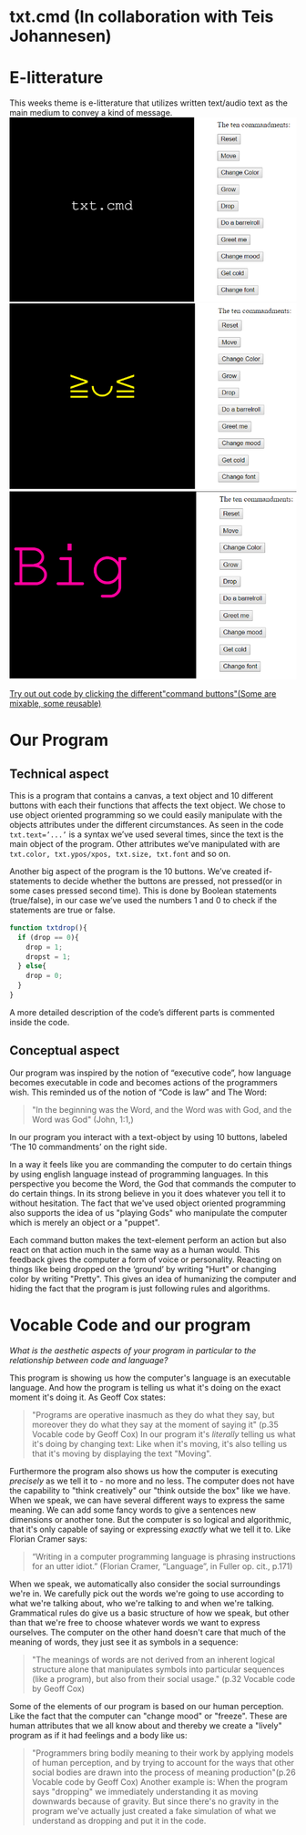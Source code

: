 # txt.cmd (In collaboration with Teis Johannesen)
# E-litterature
This weeks theme is e-litterature that utilizes written text/audio text as the main medium to convey a kind of message. 
![alt tekst](Udklip.PNG) 
![alt tekst](Udklip2.PNG)
![alt tekst](Udklip3.PNG)

[Try out out code by clicking the different"command buttons"(Some are mixable, some reusable)](https://rawgit.com/Margretexie/Mini_ex/master/mini_ex7/empty-example/index.html)

# Our Program
## Technical aspect 
This is a program that contains a canvas, a text object and 10 different buttons with each their functions that affects the text object. We chose to use object oriented programming so we could easily manipulate with the objects attributes under the different circumstances. As seen in the code ``txt.text=’...’`` is a syntax we’ve used several times, since the text is the main object of the program. Other attributes we’ve manipulated with are ``txt.color, txt.ypos/xpos, txt.size, txt.font`` and so on.

Another big aspect of the program is the 10 buttons. We’ve created if-statements to decide whether the buttons are pressed, not pressed(or in some cases pressed second time). This is done by Boolean statements (true/false), in our case we’ve used the numbers 1 and 0 to check if the statements are true or false. 
``` javascript
function txtdrop(){
  if (drop == 0){
    drop = 1;
    dropst = 1;
  } else{
    drop = 0;
  }
}
```
A more detailed description of the code’s different parts is commented inside the code.

## Conceptual aspect
Our program was inspired by the notion of “executive code”, how language becomes executable in code and becomes actions of the programmers wish. This reminded us of the notion of “Code is law” and The Word:
>"In the beginning was the Word, and the Word was with God, and the Word was God" (John, 1:1,)

In our program you interact with a text-object by using 10 buttons, labeled ‘The 10 commandments’ on the right side. 

In a way it feels like you are commanding the computer to do certain things by using english language instead of programming languages.  In this perspective you become the Word, the God that commands the computer to do certain things. In its strong believe in you it does whatever you tell it to without hesitation. The fact that we've used object oriented programming also supports the idea of us "playing Gods" who manipulate the computer which is merely an object or a "puppet".

Each command button makes the text-element perform an action but also react on that action much in the same way as a human would. This feedback gives the computer a form of voice or personality. Reacting on things like being dropped on the ‘ground’ by writing "Hurt" or changing color by writing "Pretty". This gives an idea of humanizing the computer and hiding the fact that the program is just following rules and algorithms.

# Vocable Code and our program
*What is the aesthetic aspects of your program in particular to the relationship between code and language?*

This program is showing us how the computer's language is an executable language. And how the program is telling us what it's doing on the exact moment it's doing it. As Geoff Cox states:
> "Programs are operative inasmuch as they do what they say, but moreover they do what they say at the moment of saying it" (p.35 Vocable code by Geoff Cox)
In our program it's *literally* telling us what it's doing by changing text: Like when it's moving, it's also telling us that it's moving by displaying the text "Moving".

Furthermore the program also shows us how the computer is executing *precisely* as we tell it to - no more and no less. The computer does not have the capability to "think creatively" our "think outside the box" like we have. When we speak, we can have several different ways to express the same meaning. We can add some fancy words to give a sentences new dimensions or another tone. But the computer is so logical and algorithmic, that it's only capable of saying or expressing *exactly* what we tell it to. Like Florian Cramer says:
> “Writing in a computer programming language is phrasing instructions for an utter idiot.” (Florian Cramer, “Language”, in Fuller op. cit., p.171)

When we speak, we automatically also consider the social surroundings we're in. We carefully pick out the words we're going to use according to what we're talking about, who we're talking to and when we're talking. Grammatical rules do give us a basic structure of how we speak, but other than that we're free to choose whatever words we want to express ourselves. The computer on the other hand doesn't care that much of the meaning of words, they just see it as symbols in a sequence:
> "The meanings of words are not derived from an inherent logical structure alone that manipulates symbols into particular sequences (like a program), but also from their social usage." (p.32 Vocable code by Geoff Cox)

Some of the elements of our program is based on our human perception. Like the fact that the computer can "change mood" or "freeze". These are human attributes that we all know about and thereby we create a "lively" program as if it had feelings and a body like us:
>"Programmers bring bodily meaning to their work by applying models of human perception, and by trying to account for the ways that other social bodies are drawn into the process of meaning production"(p.26 Vocable code by Geoff Cox)
Another example is: When the program says "dropping" we immediately understanding it as moving downwards because of gravity. But since there's no gravity in the program we've actually just created a fake simulation of what we understand as dropping and put it in the code. 

